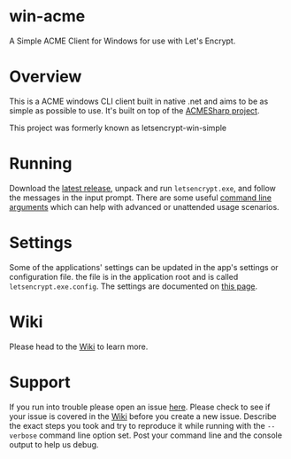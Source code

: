 # win-acme
A Simple ACME Client for Windows for use with Let's Encrypt.

# Overview
This is a ACME windows CLI client built in native .net and aims to be as simple as possible to use. It's built on top of the [ACMESharp project](https://github.com/ebekker/ACMESharp).

This project was formerly known as letsencrypt-win-simple

# Running
Download the [latest release](https://github.com/Lone-Coder/letsencrypt-win-simple/releases), unpack and run `letsencrypt.exe`, and follow the messages in the input prompt. There are some useful [command line arguments](https://github.com/Lone-Coder/letsencrypt-win-simple/wiki/Command-Line-Arguments) which can help with advanced or unattended usage scenarios.

# Settings
Some of the applications' settings can be updated in the app's settings or configuration file. the file is in the application root and is called `letsencrypt.exe.config`. The settings are documented on [this page](https://github.com/Lone-Coder/letsencrypt-win-simple/wiki/Application-Settings).

# Wiki
Please head to the [Wiki](https://github.com/Lone-Coder/letsencrypt-win-simple/wiki) to learn more.

# Support
If you run into trouble please open an issue [here](https://github.com/Lone-Coder/letsencrypt-win-simple/issues). Please check to see if your issue is covered in the [Wiki](https://github.com/Lone-Coder/letsencrypt-win-simple/wiki) before you create a new issue. Describe the exact steps you took and try to reproduce it while running with the `--verbose` command line option set. Post your command line and the console output to help us debug.
